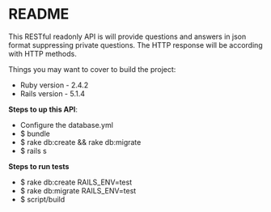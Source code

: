 # README

This RESTful readonly API is will provide questions and answers in json format suppressing private questions.
The HTTP response will be according with HTTP methods.

Things you may want to cover to build the project:
* Ruby version - 2.4.2
* Rails version - 5.1.4

**Steps to up this API**:
* Configure the database.yml
* $ bundle
* $ rake db:create && rake db:migrate
* $ rails s

**Steps to run tests**
* $ rake db:create RAILS_ENV=test
* $ rake db:migrate RAILS_ENV=test
* $ script/build

